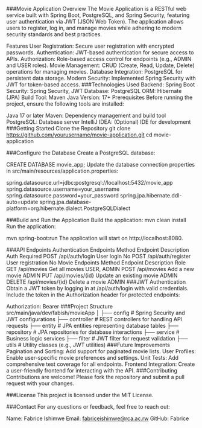 ###Movie Application
Overview
The Movie Application is a RESTful web service built with Spring Boot, PostgreSQL, and Spring Security, featuring user authentication via JWT (JSON Web Token). The application allows users to register, log in, and manage movies while adhering to modern security standards and best practices.

Features
User Registration: Secure user registration with encrypted passwords.
Authentication: JWT-based authentication for secure access to APIs.
Authorization: Role-based access control for endpoints (e.g., ADMIN and USER roles).
Movie Management: CRUD (Create, Read, Update, Delete) operations for managing movies.
Database Integration: PostgreSQL for persistent data storage.
Modern Security: Implemented Spring Security with JWT for token-based access.
###Technologies Used
Backend: Spring Boot
Security: Spring Security, JWT
Database: PostgreSQL
ORM: Hibernate (JPA)
Build Tool: Maven
Java Version: 17+
Prerequisites
Before running the project, ensure the following tools are installed:

Java 17 or later
Maven: Dependency management and build tool
PostgreSQL: Database server
IntelliJ IDEA: (Optional) IDE for development
###Getting Started
Clone the Repository
git clone https://github.com/yourusername/movie-application.git
cd movie-application

###Configure the Database
Create a PostgreSQL database:

CREATE DATABASE movie_app;
Update the database connection properties in src/main/resources/application.properties:

spring.datasource.url=jdbc:postgresql://localhost:5432/movie_app
spring.datasource.username=your_username
spring.datasource.password=your_password
spring.jpa.hibernate.ddl-auto=update
spring.jpa.database-platform=org.hibernate.dialect.PostgreSQLDialect

###Build and Run the Application
Build the application:
mvn clean install
Run the application:

mvn spring-boot:run
The application will start on http://localhost:8080.

###API Endpoints
Authentication Endpoints
Method	Endpoint	Description	Auth Required
POST	/api/auth/login	User login	No
POST	/api/auth/register	User registration	No
Movie Endpoints
Method	Endpoint	Description	Role
GET	/api/movies	Get all movies	USER, ADMIN
POST	/api/movies	Add a new movie	ADMIN
PUT	/api/movies/{id}	Update an existing movie	ADMIN
DELETE	/api/movies/{id}	Delete a movie	ADMIN
###JWT Authentication
Obtain a JWT token by logging in at /api/auth/login with valid credentials.
Include the token in the Authorization header for protected endpoints:

Authorization: Bearer <token>
###Project Structure
src/main/java/dev/fabish/movieApp
│
├── config          # Spring Security and JWT configurations
├── controller      # REST controllers for handling API requests
├── entity          # JPA entities representing database tables
├── repository      # JPA repositories for database interactions
├── service         # Business logic services
├── filter          # JWT filter for request validation
├── utils           # Utility classes (e.g., JWT utilities)
###Future Improvements
Pagination and Sorting: Add support for paginated movie lists.
User Profiles: Enable user-specific movie preferences and settings.
Unit Tests: Add comprehensive test coverage for all endpoints.
Frontend Integration: Create a user-friendly frontend for interacting with the API.
###Contributing
Contributions are welcome! Please fork the repository and submit a pull request with your changes.

###License
This project is licensed under the MIT License.

###Contact
For any questions or feedback, feel free to reach out:

Name: Fabrice Ishimwe
Email: fabriceishimwe@rca.ac.rw
GitHub: Fabrice
